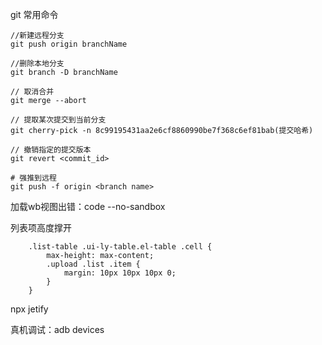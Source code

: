 git 常用命令

```
//新建远程分支
git push origin branchName

//删除本地分支
git branch -D branchName

// 取消合并
git merge --abort

// 提取某次提交到当前分支
git cherry-pick -n 8c99195431aa2e6cf8860990be7f368c6ef81bab(提交哈希)

// 撤销指定的提交版本 
git revert <commit_id>

# 强推到远程 
git push -f origin <branch name>
```



加载wb视图出错：code --no-sandbox



列表项高度撑开

```
	.list-table .ui-ly-table.el-table .cell {
		max-height: max-content;
		.upload .list .item {
			margin: 10px 10px 10px 0;
		}
	}
```



npx jetify

真机调试：adb devices
